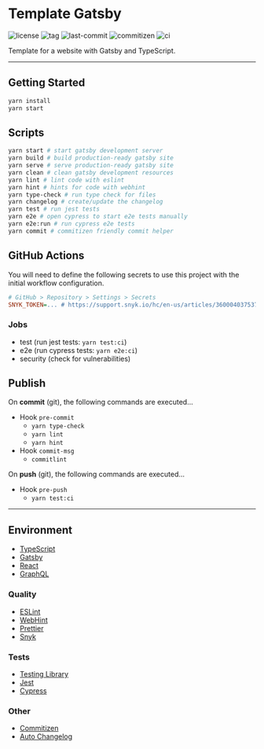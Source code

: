 # Template Gatsby

![license](https://img.shields.io/github/license/kporten/template-gatsby)
![tag](https://img.shields.io/github/v/tag/kporten/template-gatsby)
![last-commit](https://img.shields.io/github/last-commit/kporten/template-gatsby)
![commitizen](https://img.shields.io/badge/commitizen-friendly-brightgreen.svg)
![ci](https://github.com/kporten/template-gatsby/workflows/CI/badge.svg?branch=master&event=push)

Template for a website with Gatsby and TypeScript.

---

## Getting Started

```bash
yarn install
yarn start
```

## Scripts

```bash
yarn start # start gatsby development server
yarn build # build production-ready gatsby site
yarn serve # serve production-ready gatsby site
yarn clean # clean gatsby development resources
yarn lint # lint code with eslint
yarn hint # hints for code with webhint
yarn type-check # run type check for files
yarn changelog # create/update the changelog
yarn test # run jest tests
yarn e2e # open cypress to start e2e tests manually
yarn e2e:run # run cypress e2e tests
yarn commit # commitizen friendly commit helper
```

## GitHub Actions

You will need to define the following secrets to use this project with the initial workflow configuration.

```ini
# GitHub > Repository > Settings > Secrets
SNYK_TOKEN=... # https://support.snyk.io/hc/en-us/articles/360004037537-Authentication-for-third-party-tools
```

### Jobs

- test (run jest tests: `yarn test:ci`)
- e2e (run cypress tests: `yarn e2e:ci`)
- security (check for vulnerabilities)

## Publish

On **commit** (git), the following commands are executed...

- Hook `pre-commit`
  - `yarn type-check`
  - `yarn lint`
  - `yarn hint`
- Hook `commit-msg`
  - `commitlint`

On **push** (git), the following commands are executed...

- Hook `pre-push`
  - `yarn test:ci`

---

## Environment

- [TypeScript](https://www.typescriptlang.org/)
- [Gatsby](https://www.gatsbyjs.org/)
- [React](https://reactjs.org/)
- [GraphQL](https://graphql.org/)

### Quality

- [ESLint](https://eslint.org/)
- [WebHint](https://webhint.io/)
- [Prettier](https://prettier.io/)
- [Snyk](https://snyk.io/)

### Tests

- [Testing Library](https://testing-library.com/)
- [Jest](https://jestjs.io/)
- [Cypress](https://www.cypress.io/)

### Other

- [Commitizen](http://commitizen.github.io/cz-cli/)
- [Auto Changelog](https://github.com/CookPete/auto-changelog)
